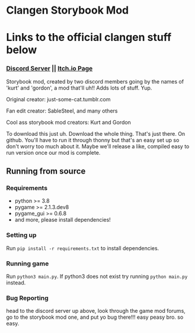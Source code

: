 # Clangen Storybook Mod

# Links to the official clangen stuff below
### [Discord Server](https://discord.gg/rnFQqyPZ7K) || [Itch.io Page](https://sablesteel.itch.io/clan-gen-fan-edit)

Storybook mod, created by two discord members going by the names of 'kurt' and 'gordon', a mod that'll uh!! Adds lots of stuff. Yup.

Original creator: just-some-cat.tumblr.com

Fan edit creator: SableSteel, and many others

Cool ass storybook mod creators: Kurt and Gordon

To download this just uh. Download the whole thing. That's just there. On github. You'll have to run it through thonny but that's an easy set up so don't worry too much about it. Maybe we'll release a like, compiled easy to run version once our mod is complete.


## Running from source
### Requirements
- python >= 3.8
- pygame >= 2.1.3.dev8
- pygame_gui >= 0.6.8
- and more, please install dependencies!

### Setting up
Run `pip install -r requirements.txt` to install dependencies. 

### Running game
Run `python3 main.py`. If python3 does not exist try running `python main.py` instead.

### Bug Reporting
head to the discord server up above, look through the game mod forums, go to the storybook mod one, and put yo bug there!!! easy peasy bro. so easy.

